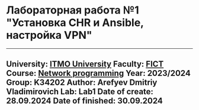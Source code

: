 # Лабораторная работа №1 "Установка CHR и Ansible, настройка VPN"
---
University: [ITMO University](https://itmo.ru/ru/)
Faculty: [FICT](https://fict.itmo.ru)
Course: [Network programming](https://github.com/itmo-ict-faculty/network-programming)
Year: 2023/2024
Group: K34202
Author: Arefyev Dmitriy Vladimirovich
Lab: Lab1
Date of create: 28.09.2024
Date of finished: 30.09.2024
---
